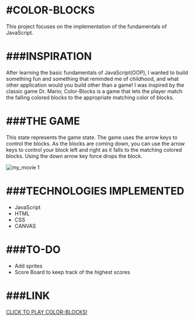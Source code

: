 #COLOR-BLOCKS
=================

  This project focuses on the implementation of the fundamentals of JavaScript. 

###INSPIRATION
=================

  After learning the basic fundamentals of JavaScript(OOP), I wanted to build something fun and something that reminded me of childhood, and what other application would you build other than a game! I was inspired by the classic game Dr. Mario; Color-Blocks is a game that lets the player match the falling colored blocks to the appropriate matching color of blocks. 

###THE GAME
=================

  This state represents the game state. The game uses the arrow keys to control the blocks. As the blocks are coming down, you can use the arrow keys to control your block left and right as it falls to the matching colored blocks. Using the down arrow key force drops the block.

![my_movie 1](https://cloud.githubusercontent.com/assets/16325330/17796975/c88cb402-6579-11e6-87d1-ac391e5fef7c.gif)

###TECHNOLOGIES IMPLEMENTED
=================
* JavaScript
* HTML
* CSS
* CANVAS

###TO-DO
=================
* Add sprites
* Score Board to keep track of the highest scores

###LINK
=================
[CLICK TO PLAY COLOR-BLOCKS!](https://colorblocks.herokuapp.com/ "Color-Blocks")




